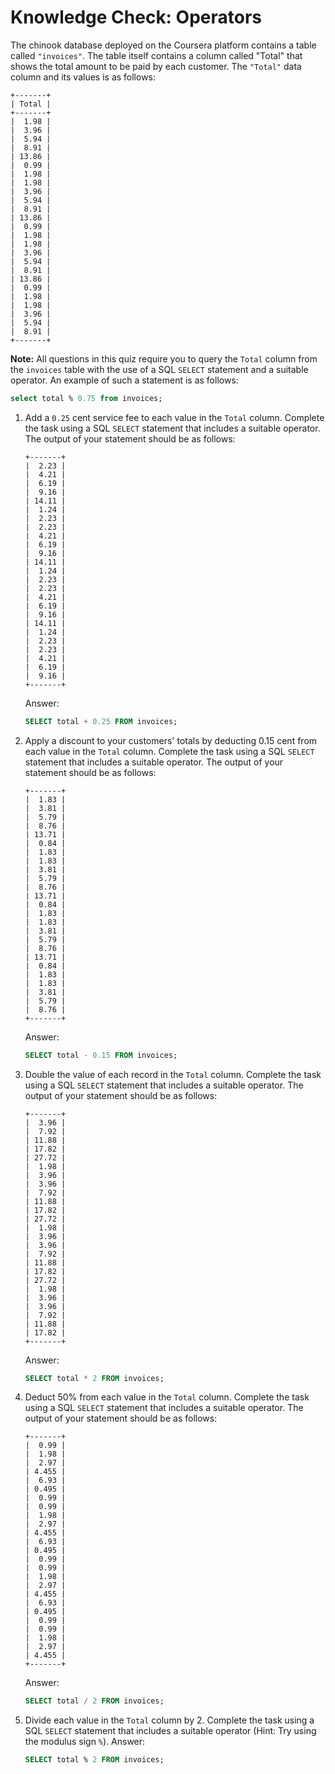 # Knowledge Check: Operators

The chinook database deployed on the Coursera platform contains a table called `"invoices"`. The table itself contains a column called "Total" that shows the total amount to be paid by each customer. The `"Total"` data column and its values is as follows:
```
+-------+
| Total |
+-------+
|  1.98 |
|  3.96 |
|  5.94 |
|  8.91 |
| 13.86 |
|  0.99 |
|  1.98 |
|  1.98 |
|  3.96 |
|  5.94 |
|  8.91 |
| 13.86 |
|  0.99 |
|  1.98 |
|  1.98 |
|  3.96 |
|  5.94 |
|  8.91 |
| 13.86 |
|  0.99 |
|  1.98 |
|  1.98 |
|  3.96 |
|  5.94 |
|  8.91 |
+-------+
```

__Note:__ All questions in this quiz require you to query the `Total` column from the `invoices` table with the use of a SQL `SELECT` statement and a suitable operator. An example of such a statement is as follows:
```sql
select total % 0.75 from invoices;
```

1. Add a `0.25` cent service fee to each value in the `Total` column. Complete the task using a SQL `SELECT` statement that includes a suitable operator. The output of your statement should be as follows:
    ```
    +-------+
    |  2.23 |
    |  4.21 |
    |  6.19 |
    |  9.16 |
    | 14.11 |
    |  1.24 |
    |  2.23 |
    |  2.23 |
    |  4.21 |
    |  6.19 |
    |  9.16 |
    | 14.11 |
    |  1.24 |
    |  2.23 |
    |  2.23 |
    |  4.21 |
    |  6.19 |
    |  9.16 |
    | 14.11 |
    |  1.24 |
    |  2.23 |
    |  2.23 |
    |  4.21 |
    |  6.19 |
    |  9.16 |
    +-------+
    ```

   Answer:
    ```sql
    SELECT total + 0.25 FROM invoices;
    ```

2. Apply a discount to your customers' totals by deducting 0.15 cent from each value in the `Total` column. Complete the task using a SQL `SELECT` statement that includes a suitable operator. The output of your statement should be as follows:
    ```
    +-------+
    |  1.83 |
    |  3.81 |
    |  5.79 |
    |  8.76 |
    | 13.71 |
    |  0.84 |
    |  1.83 |
    |  1.83 |
    |  3.81 |
    |  5.79 |
    |  8.76 |
    | 13.71 |
    |  0.84 |
    |  1.83 |
    |  1.83 |
    |  3.81 |
    |  5.79 |
    |  8.76 |
    | 13.71 |
    |  0.84 |
    |  1.83 |
    |  1.83 |
    |  3.81 |
    |  5.79 |
    |  8.76 |
    +-------+
    ```

   Answer:
    ```sql
    SELECT total - 0.15 FROM invoices;
    ```

3. Double the value of each record in the `Total` column. Complete the task using a SQL `SELECT` statement that includes a suitable operator. The output of your statement should be as follows:
    ```
    +-------+
    |  3.96 |
    |  7.92 |
    | 11.88 |
    | 17.82 |
    | 27.72 |
    |  1.98 |
    |  3.96 |
    |  3.96 |
    |  7.92 |
    | 11.88 |
    | 17.82 |
    | 27.72 |
    |  1.98 |
    |  3.96 |
    |  3.96 |
    |  7.92 |
    | 11.88 |
    | 17.82 |
    | 27.72 |
    |  1.98 |
    |  3.96 |
    |  3.96 |
    |  7.92 |
    | 11.88 |
    | 17.82 |
    +-------+
    ```

   Answer:
    ```sql
    SELECT total * 2 FROM invoices;
    ```

4. Deduct 50% from each value in the `Total` column. Complete the task using a SQL `SELECT` statement that includes a suitable operator. The output of your statement should be as follows:
    ```
    +-------+
    |  0.99 |
    |  1.98 |
    |  2.97 |
    | 4.455 |
    |  6.93 |
    | 0.495 |
    |  0.99 |
    |  0.99 |
    |  1.98 |
    |  2.97 |
    | 4.455 |
    |  6.93 |
    | 0.495 |
    |  0.99 |
    |  0.99 |
    |  1.98 |
    |  2.97 |
    | 4.455 |
    |  6.93 |
    | 0.495 |
    |  0.99 |
    |  0.99 |
    |  1.98 |
    |  2.97 |
    | 4.455 |
    +-------+
    ```

   Answer:
    ```sql
    SELECT total / 2 FROM invoices;
    ```

5. Divide each value in the `Total` column by 2. Complete the task using a SQL `SELECT` statement that includes a suitable operator (Hint: Try using the modulus sign `%`).
   Answer:
    ```sql
    SELECT total % 2 FROM invoices;
    ```